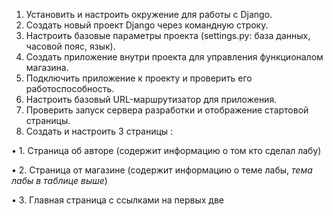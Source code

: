 1. Установить и настроить окружение для работы с Django.
2. Создать новый проект Django через командную строку.
3. Настроить базовые параметры проекта (settings.py: база данных, часовой пояс, язык).
4. Создать приложение внутри проекта для управления функционалом магазина.
5. Подключить приложение к проекту и проверить его работоспособность.
6. Настроить базовый URL-маршрутизатор для приложения.
7. Проверить запуск сервера разработки и отображение стартовой страницы.
8. Создать и настроить 3 страницы :
   
• 1. Страница об авторе (содержит информацию о том кто сделал лабу)

• 2. Страница от магазине (содержит информацию о теме лабы, *тема лабы в таблице выше*)

• 3. Главная страница с ссылками на первых две

